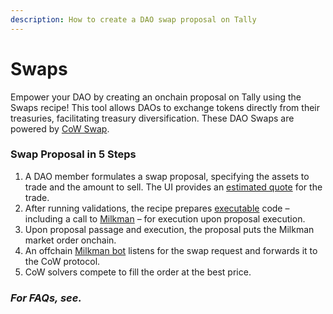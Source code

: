 ```yaml
---
description: How to create a DAO swap proposal on Tally
---
```


# Swaps

Empower your DAO by creating an onchain proposal on Tally using the Swaps recipe! This tool allows DAOs to exchange tokens directly from their treasuries, facilitating treasury diversification. These DAO Swaps are powered by [CoW Swap](https://cow.fi).

### Swap Proposal in 5 Steps

1. A DAO member formulates a swap proposal, specifying the assets to trade and the amount to sell. The UI provides an [estimated quote](./#where-do-the-quotes-come-from) for the trade.
2. After running validations, the recipe prepares [executable](./#what-is-in-the-swap-recipe-executable) code – including a call to [Milkman](./#what-is-milkman) – for execution upon proposal execution.
3. Upon proposal passage and execution, the proposal puts the Milkman market order onchain.
4. An offchain [Milkman bot](https://github.com/charlesndalton/milkman-bot) listens for the swap request and forwards it to the CoW protocol.
5. CoW solvers compete to fill the order at the best price.

### _For FAQs, see._
